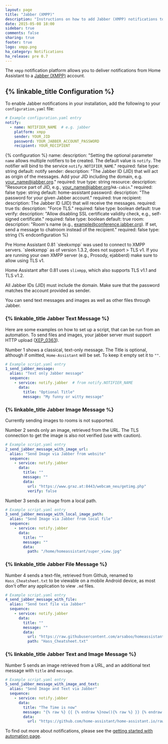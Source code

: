 ```yaml
---
layout: page
title: "Jabber (XMPP)"
description: "Instructions on how to add Jabber (XMPP) notifications to Home Assistant."
date: 2015-05-08 18:00
sidebar: true
comments: false
sharing: true
footer: true
logo: xmpp.png
ha_category: Notifications
ha_release: pre 0.7
---
```



The `xmpp` notification platform allows you to deliver notifications from Home Assistant to a [Jabber (XMPP)](http://xmpp.org) account.

## {% linkable_title Configuration %}

To enable Jabber notifications in your installation, add the following to your `configuration.yaml` file:

```yaml
# Example configuration.yaml entry
notify:
  - name: NOTIFIER_NAME  # e.g. jabber
    platform: xmpp
    sender: YOUR_JID
    password: YOUR_JABBER_ACCOUNT_PASSWORD
    recipient: YOUR_RECIPIENT
```

{% configuration %}
name:
  description: "Setting the optional parameter `name` allows multiple notifiers to be created. The default value is `notify`. The notifier will bind to the service `notify.NOTIFIER_NAME`."
  required: false
  type: string
  default: notify
sender:
  description: "The Jabber ID (JID) that will act as origin of the messages. Add your JID including the domain, e.g. your_name@jabber.org."
  required: true
  type: string
resource:
  description: "Resource part of JID, e.g., your_name@jabber.org/`HA-cabin`."
  required: false
  type: string
  default: home-assistant
password:
  description: "The password for your given Jabber account."
  required: true
recipient:
  description: The Jabber ID (JID) that will receive the messages.
  required: true
tls:
  description: "Force TLS."
  required: false
  type: boolean
  default: true
verify:
  description: "Allow disabling SSL certificate validity check, e.g., self-signed certificate."
  required: false
  type: boolean
  default: true
room:
  description: "Room's name (e.g., example@conference.jabber.org). If set, send a message to chatroom instead of the recipient."
  required: false
  type: string
{% endconfiguration %}

<p class='note'>
  Pre Home Assistant 0.81 `sleekxmpp` was used to connect to XMPP servers. `sleekxmpp` as of version 1.3.2, does not support > TLS v1. If you are running your own XMPP server (e.g., Prosody, ejabberd) make sure to allow using TLS v1.

  Home Assistant after 0.81 uses `slixmpp`, which also supports TLS v1.1 and TLS v1.2.
</p>

All Jabber IDs (JID) must include the domain. Make sure that the password matches the account provided as sender.

You can send text messages and images as well as other files through Jabber.

### {% linkable_title Jabber Text Message %}

Here are some examples on how to set up a script, that can be run from an automation.
To send files and images, your jabber server must support HTTP upload ([XEP_0363](https://xmpp.org/extensions/xep-0363.html)).

Number 1 shows a classical, text-only message. The Title is optional, although if omitted,
`Home-Assistant` will be set. To keep it empty set it to `""`.

```yaml
# Example script.yaml entry
1_send_jabber_message:
  alias: "Text only Jabber message"
  sequence:
    - service: notify.jabber  # from notify.NOTIFIER_NAME
      data:
        title: "Optional Title"
        message: "My funny or witty message"
```

### {% linkable_title Jabber Image Message %}

<p class='note'>
  Currently sending images to rooms is not supported.
</p>

Number 2 sends only an image, retrieved from the URL. The TLS connection to get the image is also not verified (use with caution).

```yaml
# Example script.yaml entry
2_send_jabber_message_with_image_url:
  alias: "Send Image via Jabber from website"
  sequence:
    - service: notify.jabber
      data:
        title: ""
        message: ""
        data:
          url: "https://www.graz.at:8443/webcam_neu/getimg.php"
          verify: false
```

Number 3 sends an image from a local path.

```yaml
# Example script.yaml entry
3_send_jabber_message_with_local_image_path:
  alias: "Send Image via Jabber from local file"
  sequence:
    - service: notify.jabber
      data:
        title: ""
        message: ""
        data:
          path: "/home/homeassistant/super_view.jpg"
```

### {% linkable_title Jabber File Message %}

Number 4 sends a text-file, retrieved from Github, renamed to `Hass_Cheatsheet.txt` to be viewable on a mobile Android device, as most don't offer any application to view `.md` files.

```yaml      
# Example script.yaml entry
4_send_jabber_message_with_file:
  alias: "Send text file via Jabber"
  sequence:
    - service: notify.jabber
      data:
        title: ""
        message: ""
        data:
          url: "https://raw.githubusercontent.com/arsaboo/homeassistant-config/master/HASS%20Cheatsheet.md"
          path: "Hass_Cheatsheet.txt"
```

### {% linkable_title Jabber Text and Image Message %}

Number 5 sends an image retrieved from a URL, and an additional text message with `title` and `message`.

```yaml
# Example script.yaml entry
5_send_jabber_message_with_image_and_text:
  alias: "Send Image and Text via Jabber"
  sequence:
    - service: notify.jabber
      data:
        title: "The Time is now"
        message: "{% raw %} {{ {% endraw %}now(){% raw %} }} {% endraw %}, templating works as well..."
        data:
          url: "https://github.com/home-assistant/home-assistant.io/raw/next/source/images/favicon-192x192.png"
```

To find out more about notifications, please see the [getting started with automation page](/getting-started/automation/).
